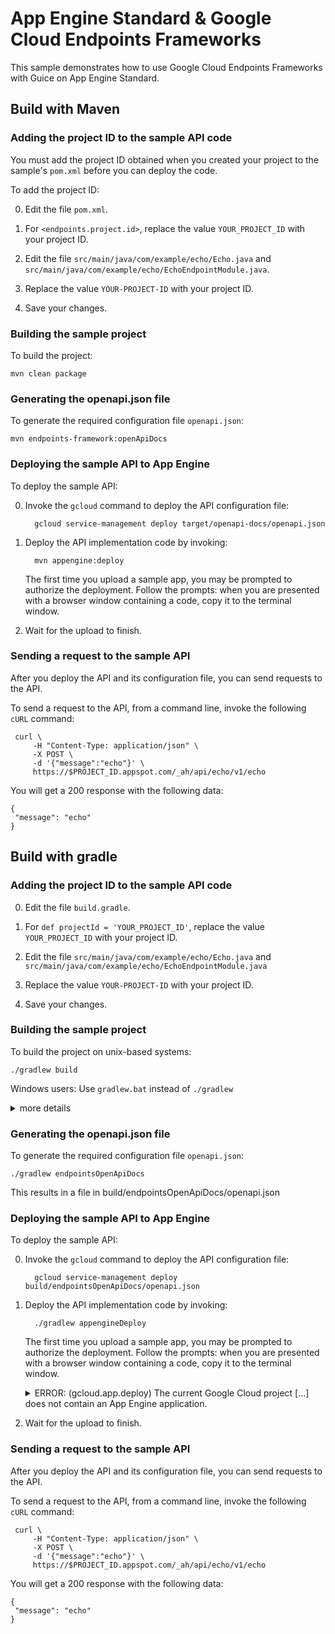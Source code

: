 # App Engine Standard & Google Cloud Endpoints Frameworks

This sample demonstrates how to use Google Cloud Endpoints Frameworks with Guice
on App Engine Standard.

## Build with Maven

### Adding the project ID to the sample API code

You must add the project ID obtained when you created your project to the
sample's `pom.xml` before you can deploy the code.

To add the project ID:

0. Edit the file `pom.xml`.

0. For `<endpoints.project.id>`, replace the value `YOUR_PROJECT_ID` with
your project ID.

0. Edit the file `src/main/java/com/example/echo/Echo.java` and
   `src/main/java/com/example/echo/EchoEndpointModule.java`.

0. Replace the value `YOUR-PROJECT-ID` with your project ID.

0. Save your changes.

### Building the sample project

To build the project:

    mvn clean package

### Generating the openapi.json file

To generate the required configuration file `openapi.json`:

    mvn endpoints-framework:openApiDocs

### Deploying the sample API to App Engine

To deploy the sample API:

0. Invoke the `gcloud` command to deploy the API configuration file:

         gcloud service-management deploy target/openapi-docs/openapi.json

0. Deploy the API implementation code by invoking:

         mvn appengine:deploy

    The first time you upload a sample app, you may be prompted to authorize the
    deployment. Follow the prompts: when you are presented with a browser window
    containing a code, copy it to the terminal window.

0. Wait for the upload to finish.

### Sending a request to the sample API

After you deploy the API and its configuration file, you can send requests
to the API.

To send a request to the API, from a command line, invoke the following `cURL`
command:

     curl \
         -H "Content-Type: application/json" \
         -X POST \
         -d '{"message":"echo"}' \
         https://$PROJECT_ID.appspot.com/_ah/api/echo/v1/echo

You will get a 200 response with the following data:

    {
     "message": "echo"
    }

## Build with gradle

### Adding the project ID to the sample API code

0. Edit the file `build.gradle`.

0. For `def projectId = 'YOUR_PROJECT_ID'`, replace the value `YOUR_PROJECT_ID`
with your project ID.

0. Edit the file `src/main/java/com/example/echo/Echo.java` and
   `src/main/java/com/example/echo/EchoEndpointModule.java`

0. Replace the value `YOUR-PROJECT-ID` with your project ID.

0. Save your changes.

### Building the sample project

To build the project on unix-based systems:

    ./gradlew build

Windows users: Use `gradlew.bat` instead of `./gradlew`

<details>
 <summary>more details</summary>
 The project contains the standard java and war plugins and in addition to that it contains the following plugins:
 https://github.com/GoogleCloudPlatform/endpoints-framework-gradle-plugin for the endpoint related tasks and
 https://github.com/GoogleCloudPlatform/app-gradle-plugin for the appengine standard related tasks.

 Check the links for details about the available Plugin Goals and Parameters.
</details>

### Generating the openapi.json file

To generate the required configuration file `openapi.json`:

    ./gradlew endpointsOpenApiDocs

This results in a file in build/endpointsOpenApiDocs/openapi.json

### Deploying the sample API to App Engine

To deploy the sample API:

0. Invoke the `gcloud` command to deploy the API configuration file:

         gcloud service-management deploy build/endpointsOpenApiDocs/openapi.json

0. Deploy the API implementation code by invoking:

         ./gradlew appengineDeploy

    The first time you upload a sample app, you may be prompted to authorize the
    deployment. Follow the prompts: when you are presented with a browser window
    containing a code, copy it to the terminal window.

    <details>
    <summary>ERROR: (gcloud.app.deploy) The current Google Cloud project [...] does not contain an App Engine application.</summary>
    If you create a fresh cloud project that doesn't contain a appengine application you may receive this Error:

    ERROR: (gcloud.app.deploy) The current Google Cloud project [...] does not contain an App Engine application. Use `gcloud app create` to initialize an App Engine application within the project.

    In that case just execute `gcloud app create`, you will be asked to select a region and the app will be created. Then run gradle appengineDeploy again.
    </details>

0. Wait for the upload to finish.

### Sending a request to the sample API

After you deploy the API and its configuration file, you can send requests
to the API.

To send a request to the API, from a command line, invoke the following `cURL`
command:

     curl \
         -H "Content-Type: application/json" \
         -X POST \
         -d '{"message":"echo"}' \
         https://$PROJECT_ID.appspot.com/_ah/api/echo/v1/echo

You will get a 200 response with the following data:

    {
     "message": "echo"
    }
